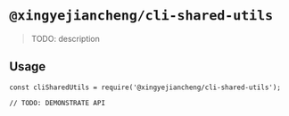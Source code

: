 # `@xingyejiancheng/cli-shared-utils`

> TODO: description

## Usage

```
const cliSharedUtils = require('@xingyejiancheng/cli-shared-utils');

// TODO: DEMONSTRATE API
```
